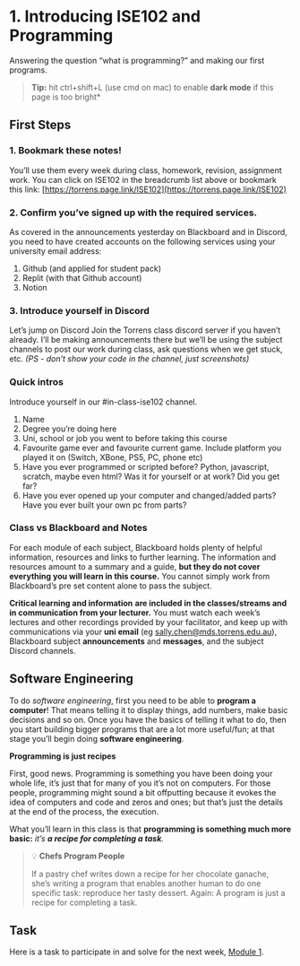 # 1. Introducing ISE102 and Programming

Answering the question “what is programming?” and making our first programs.

> **Tip:** hit ctrl+shift+L (use cmd on mac) to enable **dark mode** if this page is too bright*

## First Steps

### 1. Bookmark these notes!

You’ll use them every week during class, homework, revision, assignment work. You can click on ISE102 in the breadcrumb list above or bookmark this link: [https://torrens.page.link/ISE102](https://torrens.page.link/ISE102)

### 2. Confirm you’ve signed up with the required services.

As covered in the announcements yesterday on Blackboard and in Discord, you need to have created accounts on the following services using your university email address:

1. Github (and applied for student pack)
2. Replit (with that Github account)
3. Notion

### 3. Introduce yourself in Discord

Let’s jump on Discord Join the Torrens class discord server if you haven’t already. I’ll be making announcements there but we’ll be using the subject channels to post our work during class, ask questions when we get stuck, etc. *(PS - don’t show your code in the channel, just screenshots)*

### **Quick intros**

Introduce yourself in our #in-class-ise102 channel.

1. Name
2. Degree you’re doing here
3. Uni, school or job you went to before taking this course
4. Favourite game ever and favourite current game. Include platform you played it on (Switch, XBone, PS5, PC, phone etc)
5. Have you ever programmed or scripted before? Python, javascript, scratch, maybe even html? Was it for yourself or at work? Did you get far?
6. Have you ever opened up your computer and changed/added parts? Have you ever built your own pc from parts?

### Class vs Blackboard and Notes

For each module of each subject, Blackboard holds plenty of helpful information, resources and links to further learning. The information and resources amount to a summary and a guide, **but they do not cover everything you will learn in this course.** You cannot simply work from Blackboard’s pre set content alone to pass the subject.

**Critical learning and information** **are included in the classes/streams and in communication from your lecturer.** You must watch each week’s lectures and other recordings provided by your facilitator, and keep up with communications via your **uni email** (eg sally.chen@mds.torrens.edu.au), Blackboard subject **announcements** and **messages**, and the subject Discord channels.

## Software Engineering

To do *software engineering*, first you need to be able to **program a computer**! That means telling it to display things, add numbers, make basic decisions and so on. Once you have the basics of telling it what to do, then you start building bigger programs that are a lot more useful/fun; at that stage you’ll begin doing **software engineering**.

**Programming is just recipes**

First, good news. Programming is something you have been doing your whole life, it’s just that for many of you it’s not on computers. For those people, programming might sound a bit offputting because it evokes the idea of computers and code and zeros and ones; but that’s just the details at the end of the process, the execution.

What you’ll learn in this class is that **programming is something much more basic:** *it’s **a recipe for completing a task**.*

> 💡 **Chefs Program People** 
>
> If a pastry chef writes down a recipe for her chocolate ganache, she’s writing a program that enables another human to do one specific task: reproduce her tasty dessert. Again: A program is just a recipe for completing a task.

## Task 

Here is a task to participate in and solve for the next week, [Module 1](https://replit.com/teams/join/nwwpztqgjgyjzklgfandtxqwxayfxihd-software-engineering-team
). 
